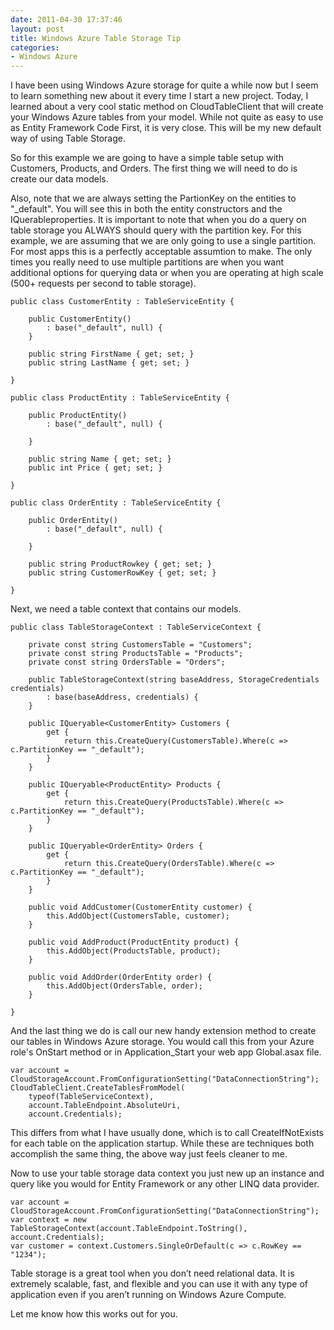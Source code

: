 ```yaml
---
date: 2011-04-30 17:37:46
layout: post
title: Windows Azure Table Storage Tip
categories:
- Windows Azure
---
```


I have been using Windows Azure storage for quite a while now but I seem to learn something new about it every time I start a new project. Today, I learned about a very cool static method on CloudTableClient that will create your Windows Azure tables from your model. While not quite as easy to use as Entity Framework Code First, it is very close. This will be my new default way of using Table Storage.

So for this example we are going to have a simple table setup with Customers, Products, and Orders. The first thing we will need to do is create our data models.

Also, note that we are always setting the PartionKey on the entities to "_default". You will see this in both the entity constructors and the IQuerableproperties. It is important to note that when you do a query on table storage you ALWAYS should query with the partition key. For this example, we are assuming that we are only going to use a single partition. For most apps this is a perfectly acceptable assumtion to make. The only times you really need to use multiple partitions are when you want additional options for querying data or when you are operating at high scale (500+ requests per second to table storage).

	public class CustomerEntity : TableServiceEntity {

		public CustomerEntity()
			: base("_default", null) {
		}

		public string FirstName { get; set; }
		public string LastName { get; set; }

	}

	public class ProductEntity : TableServiceEntity {

		public ProductEntity()
			: base("_default", null) {

		}

		public string Name { get; set; }
		public int Price { get; set; }

	}

	public class OrderEntity : TableServiceEntity {

		public OrderEntity()
			: base("_default", null) {

		}

		public string ProductRowkey { get; set; }
		public string CustomerRowKey { get; set; }

	}

Next, we need a table context that contains our models.


	public class TableStorageContext : TableServiceContext {

		private const string CustomersTable = "Customers";
		private const string ProductsTable = "Products";
		private const string OrdersTable = "Orders";

		public TableStorageContext(string baseAddress, StorageCredentials credentials)
			: base(baseAddress, credentials) {
		}

		public IQueryable<CustomerEntity> Customers {
			get {
				return this.CreateQuery(CustomersTable).Where(c => c.PartitionKey == "_default");
			}
		}

		public IQueryable<ProductEntity> Products {
			get {
				return this.CreateQuery(ProductsTable).Where(c => c.PartitionKey == "_default");
			}
		}

		public IQueryable<OrderEntity> Orders {
			get {
				return this.CreateQuery(OrdersTable).Where(c => c.PartitionKey == "_default");
			}
		}

		public void AddCustomer(CustomerEntity customer) {
			this.AddObject(CustomersTable, customer);
		}

		public void AddProduct(ProductEntity product) {
			this.AddObject(ProductsTable, product);
		}

		public void AddOrder(OrderEntity order) {
			this.AddObject(OrdersTable, order);
		}

	}

And the last thing we do is call our new handy extension method to create our tables in Windows Azure storage. You would call this from your Azure role's OnStart method or in Application_Start your web app Global.asax file.

	var account = CloudStorageAccount.FromConfigurationSetting("DataConnectionString");
	CloudTableClient.CreateTablesFromModel(
		typeof(TableServiceContext),
		account.TableEndpoint.AbsoluteUri,
		account.Credentials);

This differs from what I have usually done, which is to call CreateIfNotExists for each table on the application startup. While these are techniques both accomplish the same thing, the above way just feels cleaner to me.

Now to use your table storage data context you just new up an instance and query like you would for Entity Framework or any other LINQ data provider.

	var account = CloudStorageAccount.FromConfigurationSetting("DataConnectionString");
	var context = new TableStorageContext(account.TableEndpoint.ToString(), account.Credentials);
	var customer = context.Customers.SingleOrDefault(c => c.RowKey == "1234");

Table storage is a great tool when you don’t need relational data. It is extremely scalable, fast, and flexible and you can use it with any type of application even if you aren’t running on Windows Azure Compute.

Let me know how this works out for you.
